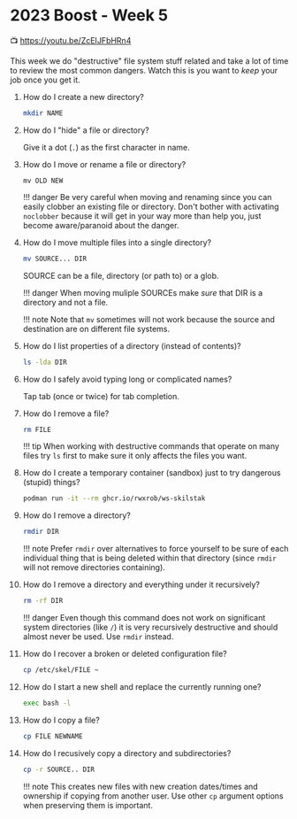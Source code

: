 # 2023 Boost - Week 5

📺 <https://youtu.be/ZcEIJFbHRn4>

This week we do "destructive" file system stuff related and take a lot of time to review the most common dangers. Watch this is you want to *keep* your job once you get it.

1. How do I create a new directory?
   
    ```sh
    mkdir NAME
    ```

1. How do I "hide" a file or directory?

    Give it a dot (`.`) as the first character in name.

1. How do I move or rename a file or directory?

    `mv OLD NEW`

    !!! danger
        Be very careful when moving and renaming since you can easily clobber an existing file or directory. Don't bother with activating `noclobber` because it will get in your way more than help you, just become aware/paranoid about the danger.

1. How do I move multiple files into a single directory?

    ```sh
    mv SOURCE... DIR
    ```

    SOURCE can be a file, directory (or path to) or a glob.

    !!! danger
        When moving muliple SOURCEs make *sure* that DIR is a directory and not a file.

    !!! note
        Note that `mv` sometimes will not work because the source and destination are on different file systems.

1. How do I list properties of a directory (instead of contents)?

    ```sh
    ls -lda DIR
    ```

1. How do I safely avoid typing long or complicated names?

    Tap tab (once or twice) for tab completion.

1. How do I remove a file?

    ```sh
    rm FILE
    ```

    !!! tip
        When working with destructive commands that operate on many files try `ls` first to make sure it only affects the files you want.

1. How do I create a temporary container (sandbox) just to try dangerous (stupid) things?

    ```sh
    podman run -it --rm ghcr.io/rwxrob/ws-skilstak
    ```

1. How do I remove a directory?

    ```sh
    rmdir DIR
    ```

    !!! note
        Prefer `rmdir` over alternatives to force yourself to be sure of each individual thing that is being deleted within that directory (since `rmdir` will not remove directories containing).

1. How do I remove a directory and everything under it recursively?

    ```sh
    rm -rf DIR
    ```

    !!! danger
        Even though this command does not work on significant system directories (like `/`) it is very recursively destructive and should almost never be used. Use `rmdir` instead.

1. How do I recover a broken or deleted configuration file?

    ```sh
    cp /etc/skel/FILE ~
    ```

1. How do I start a new shell and replace the currently running one?

    ```sh
    exec bash -l
    ```

1. How do I copy a file?

    ```sh
    cp FILE NEWNAME
    ```

1. How do I recusively copy a directory and subdirectories?

    ```sh
    cp -r SOURCE.. DIR
    ```

    !!! note
        This creates new files with new creation dates/times and ownership if copying from another user. Use other `cp` argument options when preserving them is important.
